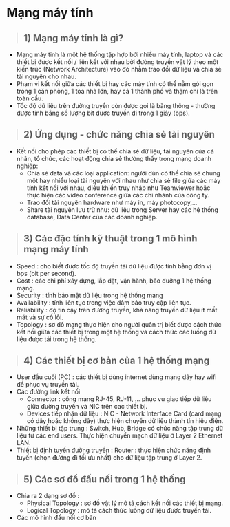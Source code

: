 # Mạng máy tính
> ## 1) Mạng máy tính là gì?
- Mạng máy tinh là một hệ thống tập hợp bởi nhiều máy tính, laptop và các thiết bị được kết nối / liên kết với nhau bởi đường truyền vật lý theo một kiến trúc (Network Architecture) vào đó nhằm trao đổi dữ liệu và chia sẻ tài nguyên cho nhau.
- Phạm vi kết nối giữa các thiết bị hay các máy tính có thể nằm gói gọn trong 1 căn phòng,  1 tòa nhà lớn, hay cả 1 thành phố và thậm chí là trên toàn cầu.
- Tốc độ dữ liệu trên đường truyền còn được gọi là băng thông - thường được tính bằng số lượng bit được truyền đi trong 1 giây (bps).
> ## 2) Ứng dụng - chức năng chia sẻ tài nguyên
- Kết nối cho phép các thiết bị có thể chia sẻ dữ liệu, tài nguyên của cá nhân, tổ chức, các hoạt động chia sẻ thường thấy trong mạng doanh nghiệp:
    - Chia sẻ data và các loại application: người dùn có thể chia sẻ chung một hay nhiều loại tài nguyên với nhau như chia sẻ file giữa các máy tính kết nối với nhau, điều khiển truy nhập như Teamviewer hoặc thực hiện các video conference giữa các chi nhánh của công ty.
    - Trao đổi tài nguyên hardware như máy in, máy photocopy,...
    - Share tài nguyên lưu trữ như: dữ liệu trong Server hay các hệ thống database, Data Center của các doanh nghiệp.
> ## 3) Các đặc tính kỹ thuật trong 1 mô hình mạng máy tính
- Speed : cho biết được tốc độ truyền tải dữ liệu được tính bằng đơn vị bps (bit per second).
- Cost : các chi phí xây dựng, lắp đặt, vận hành, bảo dưỡng 1 hệ thống mạng.
- Security : tính bảo mật dữ liệu trong hệ thống mạng
- Availability : tính liên tục trong việc đảm bảo truy cập liên tục.
- Reliability : độ tin cậy trên đường truyền, khả năng truyền dữ liệu ít mất mát và sự cố lỗi.
- Topology : sơ đồ mạng thực hiện cho người quản trị biết được cách thức kết nối giữa các thiết bị trong một hệ thống và cách thức các luồng dữ liệu được tải trong hệ thống.
> ## 4) Các thiết bị cơ bản của 1 hệ thống mạng
- User đầu cuối (PC) : các thiết bị dùng internet dùng mạng dây hay wifi để phục vụ truyền tải.
- Các đường link kết nối
    - Connector : cổng mạng RJ-45, RJ-11, ... phục vụ giao tiếp dữ liệu giữa đường truyền và NIC trên cac thiết bị.
    - Devices tiếp nhận dữ liệu : NIC - Network Interface Card (card mạng có dây hoặc không dây) thực hiện chuyển dữ liệu thành tín hiệu điện.
- Những thiết bị tập trung : Switch, Hub, Bridge có chức năng tập trung dữ liệu từ các end users. Thực hiện chuyển mạch dữ liệu ở Layer 2 Ethernet LAN.
- Thiết bị định tuyến đường truyền : Router : thực hiện chức năng định tuyến (chọn đường đi tối ưu nhất) cho dữ liệu tập trung ở Layer 2.
> ## 5) Các sơ đồ đấu nối trong 1 hệ thống
- Chia ra 2 dạng sơ đồ : 
    - Physical Topology : sơ đồ vật lý mô tả cách kết nối các thiết bị mạng.
    - Logical Topology : mô tả cách thức luồng dữ liệu được truyền tải.
- Các mô hình đấu nối cơ bản
